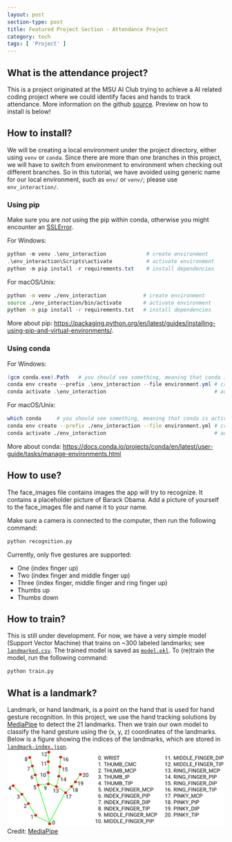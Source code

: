 ```yaml
---
layout: post
section-type: post
title: Featured Project Section - Attendance Project
category: tech
tags: [ 'Project' ]
---
```


## What is the attendance project?
This is a project originated at the MSU AI Club trying to achieve a AI related coding project where we could identify faces and hands to track attendance.
More information on the github [source](https://github.com/MSU-AI/Attendance-Project).
Preview on how to install is below!

## How to install?
We will be creating a local environment under the project directory, either using `venv` or `conda`. Since there are more than one branches in this project, we will have to switch from environment to environment when checking out different branches. So in this tutorial, we have avoided using generic name for our local environment, such as `env/` or `venv/`; please use `env_interaction/`.

### Using pip
Make sure you are *not* using the pip within conda, otherwise you might encounter an [SSLError](https://stackoverflow.com/questions/45954528/pip-is-configured-with-locations-that-require-tls-ssl-however-the-ssl-module-in).

For Windows:
```powershell
python -m venv .\env_interaction             # create environment
.\env_interaction\Scripts\activate           # activate environment
python -m pip install -r requirements.txt    # install dependencies
```

For macOS/Unix:
```bash
python -m venv ./env_interaction            # create environment
source ./env_interaction/bin/activate       # activate environment
python -m pip install -r requirements.txt   # install dependencies
```

More about pip: https://packaging.python.org/en/latest/guides/installing-using-pip-and-virtual-environments/.

### Using conda
For Windows:
```powershell
(gcm conda.exe).Path   # you should see something, meaning that conda is activated
conda env create --prefix .\env_interaction --file environment.yml # create environment
conda activate .\env_interaction                                   # activate environment
```

For macOS/Unix:
```bash
which conda     # you should see something, meaning that conda is activated
conda env create --prefix ./env_interaction --file environment.yml # create environment
conda activate ./env_interaction                                   # activate environment
```

More about conda: https://docs.conda.io/projects/conda/en/latest/user-guide/tasks/manage-environments.html

## How to use?

The face_images file contains images the app will try to recognize. It contains a placeholder picture of Barack Obama. Add a picture of yourself to the face_images file and name it to your name.

Make sure a camera is connected to the computer, then run the following command:
```bash
python recognition.py
```

Currently, only five gestures are supported:
- One (index finger up)
- Two (index finger and middle finger up)
- Three (index finger, middle finger and ring finger up)
- Thumbs up
- Thumbs down

## How to train?
This is still under development. For now, we have a very simple model (Support Vector Machine) that trains on ~300 labeled landmarks; see [`landmarked.csv`](data/landmarked.csv). The trained model is saved as [`model.pkl`](model.pkl). To (re)train the model, run the following command:
```bash
python train.py
```

## What is a landmark?
Landmark, or hand landmark, is a point on the hand that is used for hand gesture recognition. In this project, we use the hand tracking solutions by [MediaPipe](https://google.github.io/mediapipe/solutions/hands) to detect the 21 landmarks. Then we train our own model to classify the hand gesture using the (x, y, z) coordinates of the landmarks. Below is a figure showing the indices of the landmarks, which are stored in [`landmark-index.json`](landmark-index.json).
![Landmarks](hand-landmarks.png) Credit: [MediaPipe](https://google.github.io/mediapipe/solutions/hands)
